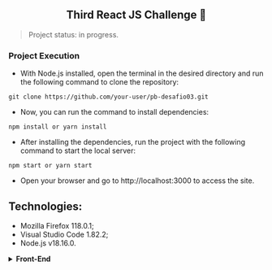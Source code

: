 <h2 align="center">Third React JS Challenge 🥳</h2>

> Project status: in progress.

<h3 <h1 align="left">Project Execution</h3>

- With Node.js installed, open the terminal in the desired directory and run the following command to clone the repository:

```
git clone https://github.com/your-user/pb-desafio03.git
```

- Now, you can run the command to install dependencies:

```
npm install or yarn install
```

- After installing the dependencies, run the project with the following command to start the local server:

```
npm start or yarn start
```

- Open your browser and go to http://localhost:3000 to access the site.

## Technologies:
  - Mozilla Firefox 118.0.1;
  - Visual Studio Code 1.82.2;
  - Node.js v18.16.0.

<details>
  <summary><b>Front-End</b></summary>
    <p>

| **Category** | **Technologies** |
| - | - |
**Frontend** | ![HTML](https://img.shields.io/static/v1?label=&message=HTML&color=E34F26&logo=html5&logoColor=FFFFFF) ![CSS3](https://img.shields.io/static/v1?label=&message=CSS3&color=1572B6&logo=css3&logoColor=FFFFFF) ![TypeScript](https://img.shields.io/badge/-TypeScript-007ACC?logo=typescript&logoColor=white)
